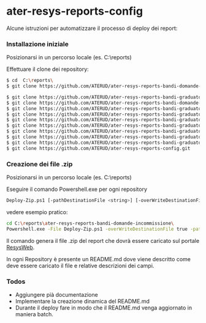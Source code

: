 # ater-resys-reports-config

Alcune istruzioni per automatizzare il processo di deploy dei report:


### Installazione iniziale

Posizionarsi in un percorso locale (es. C:\reports)

Effettuare il clone dei repository:

```sh
$ cd  C:\reports\
$ git clone https://github.com/ATERUD/ater-resys-reports-bandi-domande-incommissione.git

$ git clone https://github.com/ATERUD/ater-resys-reports-bandi-graduatorie-provvisoriaalfabetica.git
$ git clone https://github.com/ATERUD/ater-resys-reports-bandi-domande-permanenzainregione.git
$ git clone https://github.com/ATERUD/ater-resys-reports-bandi-graduatorie-provvisoria.git
$ git clone https://github.com/ATERUD/ater-resys-reports-bandi-graduatorie-definitivaalfabetica.git
$ git clone https://github.com/ATERUD/ater-resys-reports-bandi-graduatorie-definitiva.git
$ git clone https://github.com/ATERUD/ater-resys-reports-bandi-graduatorie-cambialloggioalfabetica.git
$ git clone https://github.com/ATERUD/ater-resys-reports-bandi-graduatorie-provvisoria.git
$ git clone https://github.com/ATERUD/ater-resys-reports-bandi-graduatorie-cambialloggioalfabetica.git
$ git clone https://github.com/ATERUD/ater-resys-reports-bandi-graduatorie-cambialloggio.git
$ git clone https://github.com/ATERUD/ater-resys-reports-config.git

```


### Creazione dei file .zip 
Posizionarsi in un percorso locale (es. C:\reports)

Eseguire il comando Powershell.exe per ogni repository
```sh
Deploy-Zip.ps1 [-pathDestinationFile <string>] [-overWriteDestinationFile <string>] [<CommonParameters>]
```
vedere esempio pratico:
```sh
cd C:\reports\ater-resys-reports-bandi-domande-incommissione\
Powershell.exe -File Deploy-Zip.ps1 -overWriteDestinationFile true -pathDestinationFile "C:\reports\"
```
Il comando genera il file .zip del report che dovrà essere caricato sul portale [ResysWeb](http://bandi-ater-pordenone-rs.regione.fvg.it/ReSysWeb/).

In ogni Repository è presente un README.md dove viene descritto come deve essere caricato il file e relative descrizioni dei campi.


### Todos
 - Aggiungere pià documentazione
 - Implementare la creazione dinamica del README.md
 - Durante il deploy fare in modo che il README.md venga aggiornato in maniera batch.